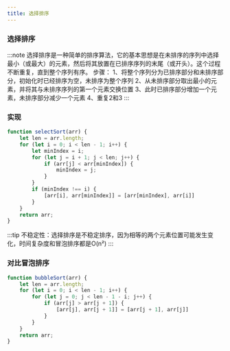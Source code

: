 ```yaml
---
title: 选择排序
---
```



### 选择排序

:::note
选择排序是一种简单的排序算法，它的基本思想是在未排序的序列中选择最小（或最大）的元素，然后将其放置在已排序序列的末尾（或开头）。这个过程不断重复，直到整个序列有序。
步骤：
1、将整个序列分为已排序部分和未排序部分，初始化时已经排序为空，未排序为整个序列
2、从未排序部分取出最小的元素，并将其与未排序序列的第一个元素交换位置
3、此时已排序部分增加一个元素，未排序部分减少一个元素
4、重复2和3
:::

### 实现

```javascript
function selectSort(arr) {
    let len = arr.length;
    for (let i = 0; i < len - 1; i++) {
        let minIndex = i;
        for (let j = i + 1; j < len; j++) {
            if (arr[j] < arr[minIndex]) {
                minIndex = j;
            }
        }
        if (minIndex !== i) {
            [arr[i], arr[minIndex]] = [arr[minIndex], arr[i]]
        }
    }
    return arr;
}
```

:::tip
不稳定性：选择排序是不稳定排序，因为相等的两个元素位置可能发生变化，时间复杂度和冒泡排序都是O(n²)
:::


### 对比冒泡排序


```javascript
function bubbleSort(arr) {
    let len = arr.length;
    for (let i = 0; i < len - 1; i++) {
        for (let j = 0; j < len - 1 - i; j++) {
            if (arr[j] > arr[j + 1]) {
                [arr[j], arr[j + 1]] = [arr[j + 1], arr[j]]
            }
        }
    }
    return arr;
}
```
